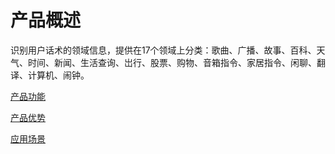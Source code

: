 #  产品概述

识别用户话术的领域信息，提供在17个领域上分类：歌曲、广播、故事、百科、天气、时间、新闻、生活查询、岀行、股票、购物、音箱指令、家居指令、闲聊、翻译、计算机、闹钟。

[产品功能](Features.md)

[产品优势](Benefits.md)

[应用场景](Application-Scenarios.md)
